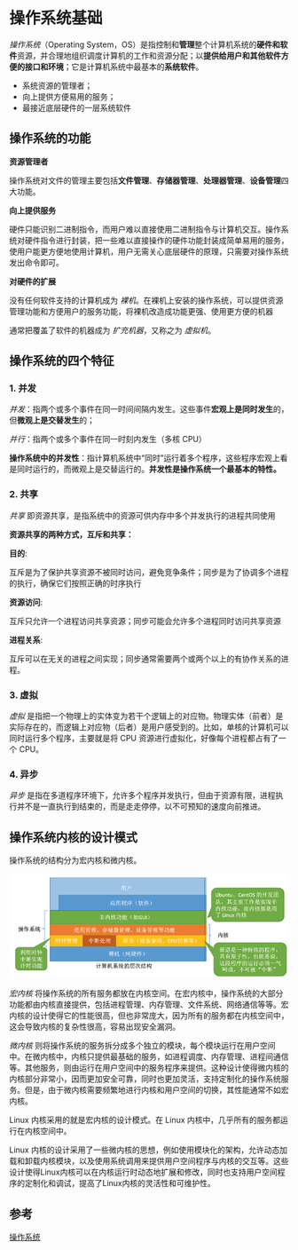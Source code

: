 # 操作系统基础

*操作系统*（Operating System，OS）是指控制和**管理**整个计算机系统的**硬件和软件**资源，并合理地组织调度计算机的工作和资源分配；以**提供给用户和其他软件方便的接口和环境**；它是计算机系统中最基本的**系统软件**。

- 系统资源的管理者；
- 向上提供方便易用的服务；
- 最接近底层硬件的一层系统软件

## 操作系统的功能

**资源管理者**

操作系统对文件的管理主要包括**文件管理**、**存储器管理**、**处理器管理**、**设备管理**四大功能。

**向上提供服务**

硬件只能识别二进制指令，而用户难以直接使用二进制指令与计算机交互。操作系统对硬件指令进行封装，把一些难以直接操作的硬件功能封装成简单易用的服务，使用户能更方便地使用计算机，用户无需关心底层硬件的原理，只需要对操作系统发出命令即可。

**对硬件的扩展**

没有任何软件支持的计算机成为 *裸机*。在裸机上安装的操作系统，可以提供资源管理功能和方便用户的服务功能，将裸机改造成功能更强、使用更方便的机器

通常把覆盖了软件的机器成为 *扩充机器*，又称之为 *虚拟机*。

## 操作系统的四个特征

### 1. 并发

*并发*：指两个或多个事件在同一时间间隔内发生。这些事件**宏观上是同时发生**的，但**微观上是交替发生**的；

*并行*：指两个或多个事件在同一时刻内发生（多核 CPU）

**操作系统中的并发性**：指计算机系统中“同时”运行着多个程序，这些程序宏观上看是同时运行的，而微观上是交替运行的。**并发性是操作系统一个最基本的特性。**

### 2. 共享

*共享* 即资源共享，是指系统中的资源可供内存中多个并发执行的进程共同使用

**资源共享的两种方式，互斥和共享：**

**目的**:

互斥是为了保护共享资源不被同时访问，避免竞争条件；同步是为了协调多个进程的执行，确保它们按照正确的时序执行

**资源访问**:

互斥只允许一个进程访问共享资源；同步可能会允许多个进程同时访问共享资源

**进程关系**:

互斥可以在无关的进程之间实现；同步通常需要两个或两个以上的有协作关系的进程。

### 3. 虚拟

*虚拟* 是指把一个物理上的实体变为若干个逻辑上的对应物。物理实体（前者）是实际存在的，而逻辑上对应物（后者）是用户感受到的。比如，单核的计算机可以同时运行多个程序，主要就是将 CPU 资源进行虚拟化，好像每个进程都占有了一个 CPU。

### 4. 异步

*异步* 是指在多道程序环境下，允许多个程序并发执行，但由于资源有限，进程执行并不是一直执行到结束的，而是走走停停，以不可预知的速度向前推进。

## 操作系统内核的设计模式

操作系统的结构分为宏内核和微内核。

![img](../../assets/imgs/OS-kernel-struture.png)

*宏内核* 将操作系统的所有服务都放在内核空间。在宏内核中，操作系统的大部分功能都由内核直接提供，包括进程管理、内存管理、文件系统、网络通信等等。宏内核的设计使得它的性能很高，但也非常庞大，因为所有的服务都在内核空间中，这会导致内核的复杂性很高，容易出现安全漏洞。

*微内核* 则将操作系统的服务拆分成多个独立的模块，每个模块运行在用户空间中。在微内核中，内核只提供最基础的服务，如进程调度、内存管理、进程间通信等。其他服务，则由运行在用户空间中的服务程序来提供。这种设计使得微内核的内核部分非常小，因而更加安全可靠，同时也更加灵活，支持定制化的操作系统服务。但是，由于微内核需要频繁地进行内核和用户空间的切换，其性能通常不如宏内核。

Linux 内核采用的就是宏内核的设计模式。在 Linux 内核中，几乎所有的服务都运行在内核空间中。

Linux 内核的设计采用了一些微内核的思想，例如使用模块化的架构，允许动态加载和卸载内核模块，以及使用系统调用来提供用户空间程序与内核的交互等。这些设计使得Linux内核可以在内核运行时动态地扩展和修改，同时也支持用户空间程序的定制化和调试，提高了Linux内核的灵活性和可维护性。

## 参考

[操作系统](https://lfool.gitbook.io/operating-system)